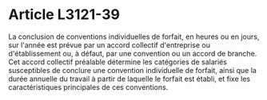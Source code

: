 # Article L3121-39

La conclusion de conventions individuelles de forfait, en heures ou en jours, sur l'année est prévue par un accord collectif d'entreprise ou d'établissement ou, à défaut, par une convention ou un accord de branche. Cet accord collectif préalable détermine les catégories de salariés susceptibles de conclure une convention individuelle de forfait, ainsi que la durée annuelle du travail à partir de laquelle le forfait est établi, et fixe les caractéristiques principales de ces conventions.